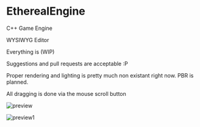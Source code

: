 # EtherealEngine
C++ Game Engine

WYSIWYG Editor

Everything is (WIP)

Suggestions and pull requests are acceptable :P

Proper rendering and lighting is pretty much non existant right now. PBR is planned.

All dragging is done via the mouse scroll button

![preview](https://cloud.githubusercontent.com/assets/1499411/19988985/2a302204-a22c-11e6-98af-5f446d0c79ac.png)

![preview1](https://cloud.githubusercontent.com/assets/1499411/19989003/40535d44-a22c-11e6-9aa8-a1ddd63df18a.png)
